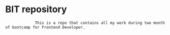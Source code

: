 #                                                BIT repository
                                                         
                 This is a repo that contains all my work during two month of bootcamp for Frontend Developer.
                             
                     
                     
